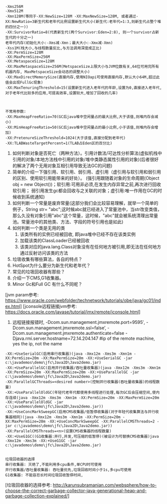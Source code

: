 ````
-Xms256M 
-Xmx512M
-Xmn128M(等同于-XX:NewSize=128M -XX:MaxNewSize=128M, 或者通过-XX:NewRatio=3新生代和老年代比例设置新生代大小(新生代:老年代=1:3,则新生代占整个堆的四分之一))
-XX:SurvivorRatio=8(代表新生代(两个Survivor:Eden=2:8), 则一个survivor占新生代的十分之一)
老年代内存(初始化大小:-Xms减-Xmn；最大大小:-Xmx减-Xmn)
-Xss1M(栈大小,与线程数量反比,与方法调用深度成正比)
-XX:PermSize=128M
-XX:MaxPermSize=256M
-XX:MetaspaceSize=128M
-XX:MaxMetaspaceSize=256M(MetspaceSize上限大小与JVM位数有关,64位可用完所有机器内存, MaxMetspaceSize会动态的调整大小)
-XX:MaxDirectMemorySize(直接内存,使用NIOapi可使用直接内存,默认大小64M,超过此值会出现FullGc现象)
-XX:MaxTenuringThreshold=15(设置新生代进入老年代的年龄,设置为0,直接进入老年代,对于老年代比较多的应用,可提高效率,设置较大,增加了回收的几率)



不常用参数:
-XX:MaxHeapFreeRatio=70(GC后java堆中空闲量占的最大比例,大于该值,则堆内存会减小)
-XX:MinHeapFreeRatio=50(GC后java堆中空闲量占的最小比例,小于该值,则堆内存会增加)
-XX:PretenureSizeThreshold=1024(大于该值,直接分配到老年代)
-XX:TLABWasteTargetPercent=1(TLAB占Eden区的百分比)

````

1. 如何判断对象是否死亡（两种方法）。引用计数法/可达性分析算法(虚拟机栈中引用的对象/本地方法栈中引用的对象/堆中类静态属性引用的对象)(后者很好的解决了两个无用对象互相引用导致无法GC的问题)
2. 简单的介绍一下强引用、软引用、弱引用、虚引用（虚引用与软引用和弱引用的区别、使用软引用能带来的好处）。
    (强引用跟随着对象的生命周期(Object obj = new Object())；软引用:可用非必须,在发生内存异常之前,再次进行回收软引用；
     弱引用发生gc都会回收与之关联的对象；虚引用:唯一作用在GC的时候收到系统通知)
3. 如何判断一个常量是废弃常量(这部分我们会比较容易理解，就举一个简单的例子，String str= "abc";这时候abc就已经进入了常量池中，当str改变类值，那么久没有对象引用"abc"这个常量，这时候，"abc"就会被系统清理出常量池。常量池中的其他类、方法、字段的符号引用也是如此)
4. 如何判断一个类是无用的类
    1. 该类所有的实例已经被回收, 即java堆中已经不存在该类实例
    2. 加载该类的ClassLoader已经被回收
    3. 该类对应的java.lang.Class对象没有在任何地方被引用,即无法在任何地方通过反射访问该类的方法
5. 垃圾收集有哪些算法，各自的特点？
6. HotSpot为什么要分为新生代和老年代？
7. 常见的垃圾回收器有那些？
8. 介绍一下CMS,G1收集器。
9. Minor Gc和Full GC 有什么不同呢？


[jvm param参考: https://www.oracle.com/webfolder/technetwork/tutorials/obe/java/gc01/index.html]
[jconsole远程链接jvm参考: https://docs.oracle.com/javase/tutorial/jmx/remote/jconsole.html]
1. 远程链接报错时, -Dcom.sun.management.jmxremote.port=9595′,
            -Dcom.sun.management.jmxremote.ssl=false’,
            -Dcom.sun.management.jmxremote.authenticate=false
            -Djava.rmi.server.hostname=72.14.204.147 #ip of the remote machine, yes the ip, not the name
            

````
-XX:+UseSerialGC(启用串行收集器)(java -Xmx12m -Xms3m -Xmn1m -XX:PermSize=20m -XX:MaxPermSize=20m -XX:+UseSerialGC -jar c:\javademos\demo\jfc\Java2D\Java2demo.jar)
-XX:+UseParallelGC(启用并行收集器/吞吐量收集器)(java -Xmx12m -Xms3m -Xmn1m -XX:PermSize=20m -XX:MaxPermSize=20m -XX:+UseParallelGC -jar c:\javademos\demo\jfc\Java2D\Java2demo.jar)
-XX:ParallelGCThreads=<desired number>(控制并行收集器(吞吐量收集器)的线程数量)
-XX:+UseParallelOldGC(年轻代老年代都使用多线程进行处理,每次GC后会压缩空间,使内存连续(java -Xmx12m -Xms3m -Xmn1m -XX:PermSize=20m -XX:MaxPermSize=20m -XX:+UseParallelOldGC -jar c:\javademos\demo\jfc\Java2D\Java2demo.jar))
-XX:+UseConcMarkSweepGC(启用CMS收集器/低暂停收集器(对于年轻代收集算法与并行收集器相同)(java -Xmx12m -Xms3m -Xmn1m -XX:PermSize=20m -XX:MaxPermSize=20m -XX:+UseConcMarkSweepGC -XX:ParallelCMSThreads=2 -jar c:\javademos\demo\jfc\Java2D\Java2demo.jar))
-XX:ParallelCMSThreads=<n>(设置CMS收集器的线程数量)
-XX:+UseG1GC((G1收集器:并行,并发,可压缩的低暂停)(被设计为可替换CMS收集器)java -Xmx12m -Xms3m -XX:+UseG1GC -jar c:\javademos\demo\jfc\Java2D\Java2demo.jar)


垃圾回收器的选择
串行收集器: 灭绝了,不能利用多cpu条件,单CPU时可使用
并行收集器/吞吐量收集器: 吞吐量优先,垃圾回收时间小于1s,多cpu可使用
G1收集器: 不能容忍长时间垃圾回收暂停时间,
````
[垃圾回收器的选择参考: http://karunsubramanian.com/websphere/how-to-choose-the-correct-garbage-collector-java-generational-heap-and-garbage-collection-explained/]